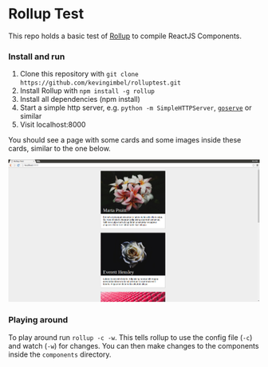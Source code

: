 # Rollup Test

This repo holds a basic test of [Rollup](http://rollupjs.org/) to compile ReactJS Components.

### Install and run

1. Clone this repository with `git clone https://github.com/kevingimbel/rolluptest.git`
2. Install Rollup with `npm install -g rollup`
3. Install all dependencies (npm install)
4. Start a simple http server, e.g. `python -m SimpleHTTPServer`, [`goserve`](https://github.com/kevingimbel/goserve) or similar
5. Visit localhost:8000

You should see a page with some cards and some images inside these cards, similar to the one below.

!["Screenshot of the running demo page"](/img/screenshot.png)


### Playing around

To play around run `rollup -c -w`. This tells rollup to use the config file (`-c`) and watch (`-w`) for changes. You can then make changes to the components inside the `components` directory.
